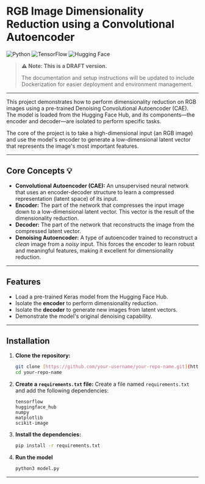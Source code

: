 # RGB Image Dimensionality Reduction using a Convolutional Autoencoder

![Python](https://img.shields.io/badge/python-3.8+-blue.svg)
![TensorFlow](https://img.shields.io/badge/TensorFlow-2.x-orange.svg)
![Hugging Face](https://img.shields.io/badge/%F0%9F%A4%97%20Hugging%20Face-Hub-yellow.svg)

> **⚠️ Note: This is a DRAFT version.**
>
> The documentation and setup instructions will be updated to include Dockerization for easier deployment and environment management.

---

This project demonstrates how to perform dimensionality reduction on RGB images using a pre-trained Denoising Convolutional Autoencoder (CAE). The model is loaded from the Hugging Face Hub, and its components—the encoder and decoder—are isolated to perform specific tasks.

The core of the project is to take a high-dimensional input (an RGB image) and use the model's encoder to generate a low-dimensional latent vector that represents the image's most important features.

---

##  Core Concepts 💡

-   **Convolutional Autoencoder (CAE):** An unsupervised neural network that uses an encoder-decoder structure to learn a compressed representation (latent space) of its input.
-   **Encoder:** The part of the network that compresses the input image down to a low-dimensional latent vector. This vector is the result of the dimensionality reduction.
-   **Decoder:** The part of the network that reconstructs the image from the compressed latent vector.
-   **Denoising Autoencoder:** A type of autoencoder trained to reconstruct a *clean* image from a *noisy* input. This forces the encoder to learn robust and meaningful features, making it excellent for dimensionality reduction.



---

##  Features

-   Load a pre-trained Keras model from the Hugging Face Hub.
-   Isolate the **encoder** to perform dimensionality reduction.
-   Isolate the **decoder** to generate new images from latent vectors.
-   Demonstrate the model's original denoising capability.

---

##  Installation

1.  **Clone the repository:**
    ```bash
    git clone [https://github.com/your-username/your-repo-name.git](https://github.com/your-username/your-repo-name.git)
    cd your-repo-name
    ```

2.  **Create a `requirements.txt` file:**
    Create a file named `requirements.txt` and add the following dependencies:
    ```
    tensorflow
    huggingface_hub
    numpy
    matplotlib
    scikit-image
    ```

3.  **Install the dependencies:**
    ```bash
    pip install -r requirements.txt
    ```

4. **Run the model**
    ```bash
    python3 model.py
    ```

---